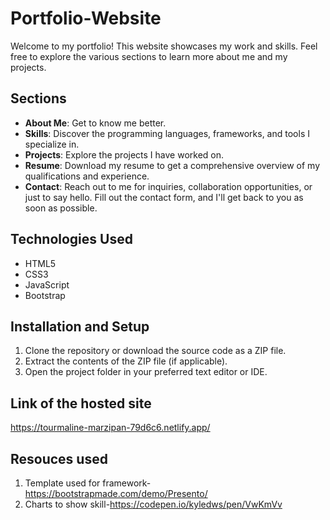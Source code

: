 # Portfolio-Website

Welcome to my portfolio! This website showcases my work and skills. Feel free to explore the various sections to learn more about me and my projects.

## Sections

- **About Me**: Get to know me better.
- **Skills**: Discover the programming languages, frameworks, and tools I specialize in.
- **Projects**: Explore the projects I have worked on. 
- **Resume**: Download my resume to get a comprehensive overview of my qualifications and experience.
- **Contact**: Reach out to me for inquiries, collaboration opportunities, or just to say hello. Fill out the contact form, and I'll get back to you as soon as possible.

## Technologies Used

- HTML5
- CSS3
- JavaScript
- Bootstrap

## Installation and Setup

1. Clone the repository or download the source code as a ZIP file.
2. Extract the contents of the ZIP file (if applicable).
3. Open the project folder in your preferred text editor or IDE.

## Link of the hosted site
  https://tourmaline-marzipan-79d6c6.netlify.app/ 

## Resouces used

1. Template used for framework-https://bootstrapmade.com/demo/Presento/
2. Charts to show skill-https://codepen.io/kyledws/pen/VwKmVv
